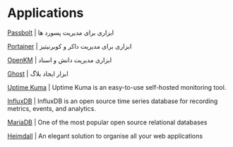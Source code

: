 # Applications

[Passbolt](passbolt.md) | ابزاری برای مدیریت پسورد ها

[Portainer](portainer.md) | ابزاری برای مدیریت داکر و کوبرنیتیز

[OpenKM](openkm-ce.md) | ابزاری مدیریت دانش و اسناد

[Ghost](ghost.md) | ابزار ایجاد بلاگ

[Uptime Kuma](uptime-kuma.md) | Uptime Kuma is an easy-to-use self-hosted monitoring tool.

[InfluxDB](influxdb.md) | InfluxDB is an open source time series database for recording metrics, events, and analytics.

[MariaDB](mariadb.md) | One of the most popular open source relational databases

[Heimdall](heimdall.md) | An elegant solution to organise all your web applications
